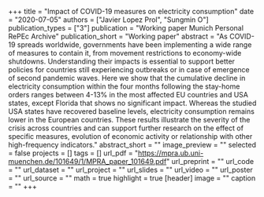 +++
title = "Impact of COVID-19 measures on electricity consumption"
date = "2020-07-05"
authors = ["Javier Lopez Prol", "Sungmin O"]
publication_types = ["3"]
publication = "Working paper Munich Personal RePEc Archive"
publication_short = "Working paper"
abstract = "As COVID-19 spreads worldwide, governments have been implementing a wide range of measures to contain it, from movement restrictions to economy-wide shutdowns. Understanding their impacts is essential to support better policies for countries still experiencing outbreaks or in case of emergence of second pandemic waves. Here we show that the cumulative decline in electricity consumption within the four months following the stay-home orders ranges between 4-13% in the most affected EU countries and USA states, except Florida that shows no significant impact. Whereas the studied USA states have recovered baseline levels, electricity consumption remains lower in the European countries. These results illustrate the severity of the crisis across countries and can support further research on the effect of specific measures, evolution of economic activity or relationship with other high-frequency indicators."
abstract_short = ""
image_preview = ""
selected = false
projects = []
tags = []
url_pdf = "https://mpra.ub.uni-muenchen.de/101649/1/MPRA_paper_101649.pdf"
url_preprint = ""
url_code = ""
url_dataset = ""
url_project = ""
url_slides = ""
url_video = ""
url_poster = ""
url_source = ""
math = true
highlight = true
[header]
image = ""
caption = ""
+++
